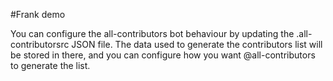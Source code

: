 #Frank demo
 
 You can configure the all-contributors bot behaviour by updating the .all-contributorsrc JSON file. The data used to generate the contributors list will be stored in there, and you can configure how you want @all-contributors to generate the list.

 